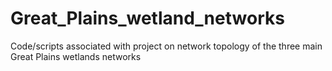 # Great_Plains_wetland_networks

Code/scripts associated with project on network topology of the three main Great Plains wetlands networks
